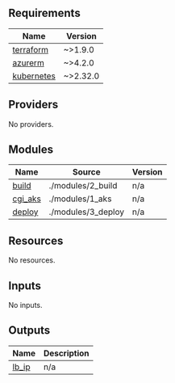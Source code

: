 <!-- BEGIN_TF_DOCS -->
## Requirements

| Name | Version |
|------|---------|
| <a name="requirement_terraform"></a> [terraform](#requirement\_terraform) | ~>1.9.0 |
| <a name="requirement_azurerm"></a> [azurerm](#requirement\_azurerm) | ~>4.2.0 |
| <a name="requirement_kubernetes"></a> [kubernetes](#requirement\_kubernetes) | ~>2.32.0 |

## Providers

No providers.

## Modules

| Name | Source | Version |
|------|--------|---------|
| <a name="module_build"></a> [build](#module\_build) | ./modules/2_build | n/a |
| <a name="module_cgi_aks"></a> [cgi\_aks](#module\_cgi\_aks) | ./modules/1_aks | n/a |
| <a name="module_deploy"></a> [deploy](#module\_deploy) | ./modules/3_deploy | n/a |

## Resources

No resources.

## Inputs

No inputs.

## Outputs

| Name | Description |
|------|-------------|
| <a name="output_lb_ip"></a> [lb\_ip](#output\_lb\_ip) | n/a |
<!-- END_TF_DOCS -->